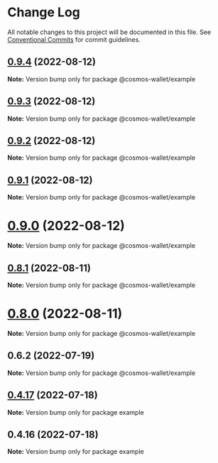 # Change Log

All notable changes to this project will be documented in this file.
See [Conventional Commits](https://conventionalcommits.org) for commit guidelines.

## [0.9.4](https://github.com/cosmology-tech/cosmos-wallet/compare/@cosmos-wallet/example@0.9.3...@cosmos-wallet/example@0.9.4) (2022-08-12)

**Note:** Version bump only for package @cosmos-wallet/example





## [0.9.3](https://github.com/cosmology-tech/cosmos-wallet/compare/@cosmos-wallet/example@0.9.2...@cosmos-wallet/example@0.9.3) (2022-08-12)

**Note:** Version bump only for package @cosmos-wallet/example





## [0.9.2](https://github.com/cosmology-tech/cosmos-wallet/compare/@cosmos-wallet/example@0.9.1...@cosmos-wallet/example@0.9.2) (2022-08-12)

**Note:** Version bump only for package @cosmos-wallet/example





## [0.9.1](https://github.com/cosmology-tech/cosmos-wallet/compare/@cosmos-wallet/example@0.9.0...@cosmos-wallet/example@0.9.1) (2022-08-12)

**Note:** Version bump only for package @cosmos-wallet/example





# [0.9.0](https://github.com/cosmology-tech/cosmos-wallet/compare/@cosmos-wallet/example@0.8.1...@cosmos-wallet/example@0.9.0) (2022-08-12)

**Note:** Version bump only for package @cosmos-wallet/example





## [0.8.1](https://github.com/cosmology-tech/cosmos-wallet/compare/@cosmos-wallet/example@0.8.0...@cosmos-wallet/example@0.8.1) (2022-08-11)

**Note:** Version bump only for package @cosmos-wallet/example





# [0.8.0](https://github.com/cosmology-tech/cosmos-wallet/compare/@cosmos-wallet/example@0.6.2...@cosmos-wallet/example@0.8.0) (2022-08-11)

**Note:** Version bump only for package @cosmos-wallet/example





## 0.6.2 (2022-07-19)

**Note:** Version bump only for package @cosmos-wallet/example

## [0.4.17](https://github.com/cosmology-tech/cosmos-wallet/compare/example@0.4.16...example@0.4.17) (2022-07-18)

**Note:** Version bump only for package example

## 0.4.16 (2022-07-18)

**Note:** Version bump only for package example
